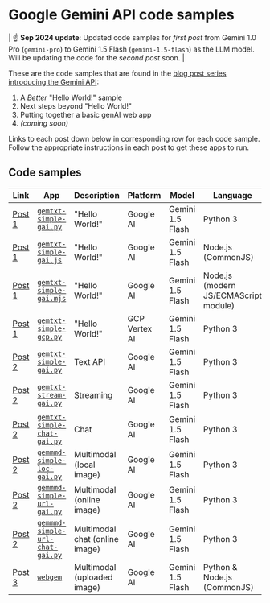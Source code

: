 # Google Gemini API code samples

| :point_up: **Sep 2024 update**: Updated code samples for _first post_ from Gemini 1.0 Pro (`gemini-pro`) to Gemini 1.5 Flash (`gemini-1.5-flash`) as the LLM model. Will be updating the code for the _second post_ soon. |

These are the code samples that are found in the [blog post series introducing the Gemini API](https://dev.to/wescpy/series/27183):

1. A _Better_ "Hello World!" sample
1. Next steps beyond "Hello World!"
1. Putting together a basic genAI web app
1. _(coming soon)_

Links to each post down below in corresponding row for each code sample. Follow the appropriate instructions in each post to get these apps to run.


## Code samples
Link | App | Description | Platform | Model | Language
--- | --- | --- | --- | --- | ---
[Post 1](https://dev.to/wescpy/a-better-google-gemini-api-hello-world-sample-4ddm) | [`gemtxt-simple-gai.py`](/gemini/gemtxt-simple-gai.py) | "Hello World!" | Google AI | Gemini 1.5 Flash | Python 3
[Post 1](https://dev.to/wescpy/a-better-google-gemini-api-hello-world-sample-4ddm) | [`gemtxt-simple-gai.js`](/gemini/gemtxt-simple-gai.js) | "Hello World!" | Google AI | Gemini 1.5 Flash | Node.js (CommonJS)
[Post 1](https://dev.to/wescpy/a-better-google-gemini-api-hello-world-sample-4ddm) | [`gemtxt-simple-gai.mjs`](/gemini/gemtxt-simple-gai.mjs) | "Hello World!" | Google AI | Gemini 1.5 Flash | Node.js (modern JS/ECMAScript module)
[Post 1](https://dev.to/wescpy/a-better-google-gemini-api-hello-world-sample-4ddm) | [`gemtxt-simple-gcp.py`](/gemini/gemtxt-simple-gcp.py) | "Hello World!" | GCP Vertex AI | Gemini 1.5 Flash | Python 3
[Post 2](https://dev.to/wescpy/gemini-api-102-next-steps-beyond-hello-world-1pb7) | [`gemtxt-simple-gai.py`](/gemini/gemtxt-simple-gai.py) | Text API | Google AI | Gemini 1.5 Flash | Python 3
[Post 2](https://dev.to/wescpy/gemini-api-102-next-steps-beyond-hello-world-1pb7) | [`gemtxt-stream-gai.py`](/gemini/gemtxt-stream-gai.py) |  Streaming | Google AI | Gemini 1.5 Flash | Python 3
[Post 2](https://dev.to/wescpy/gemini-api-102-next-steps-beyond-hello-world-1pb7) | [`gemtxt-simple-chat-gai.py`](/gemini/gemtxt-simple-chat-gai.py) |  Chat | Google AI | Gemini 1.5 Flash | Python 3
[Post 2](https://dev.to/wescpy/gemini-api-102-next-steps-beyond-hello-world-1pb7) | [`gemmmd-simple-loc-gai.py`](/gemini/gemmmd-simple-loc-gai.py) |  Multimodal (local image) | Google AI | Gemini 1.5 Flash | Python 3
[Post 2](https://dev.to/wescpy/gemini-api-102-next-steps-beyond-hello-world-1pb7) | [`gemmmd-simple-url-gai.py`](/gemini/gemmmd-simple-url-gai.py) |  Multimodal (online image) | Google AI | Gemini 1.5 Flash | Python 3
[Post 2](https://dev.to/wescpy/gemini-api-102-next-steps-beyond-hello-world-1pb7) | [`gemmmd-simple-url-chat-gai.py`](/gemini/gemmmd-simple-url-chat-gai.py) |  Multimodal chat (online image) | Google AI | Gemini 1.5 Flash | Python 3
[Post 3](https://dev.to/wescpy/gemini-api-102a-putting-together-a-basic-genai-web-app-3e3) | [`webgem`](/gemini/webgem/) |  Multimodal (uploaded image) | Google AI | Gemini 1.5 Flash | Python & Node.js (CommonJS)
